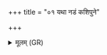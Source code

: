 +++
title = "०१ यथा नडं कशिपुने"

+++
<details><summary>मूलम् (GR)</summary>

यथा नडं कशिपुने  
स्त्रियो भिन्दन्त्य् अश्मना ।  
एवा भिनद्मि ते मुष्कौ  
तस्मै त्वाम् अवसे हुवे ॥
</details>